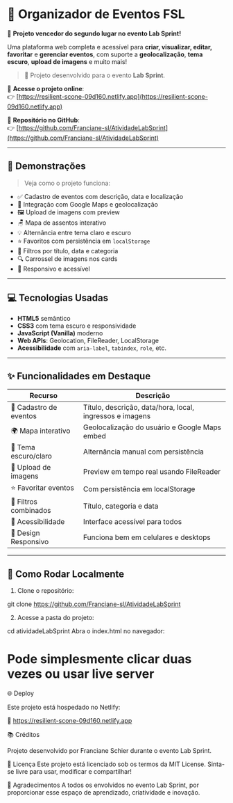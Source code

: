 # 🎉 Organizador de Eventos FSL

🎉 **Projeto vencedor do segundo lugar no evento Lab Sprint!**


Uma plataforma web completa e acessível para **criar, visualizar, editar, favoritar** e **gerenciar eventos**, com suporte a **geolocalização**, **tema escuro**, **upload de imagens** e muito mais!

> 🚀 Projeto desenvolvido para o evento **Lab Sprint**.

🔗 **Acesse o projeto online**:  
👉 [https://resilient-scone-09d160.netlify.app](https://resilient-scone-09d160.netlify.app)

📂 **Repositório no GitHub**:  
👉 [https://github.com/Franciane-sl/AtividadeLabSprint](https://github.com/Franciane-sl/AtividadeLabSprint)

---

## 📸 Demonstrações

> Veja como o projeto funciona:

- ✅ Cadastro de eventos com descrição, data e localização
- 🧭 Integração com Google Maps e geolocalização
- 🖼️ Upload de imagens com preview
- 🪑 Mapa de assentos interativo
- 💡 Alternância entre tema claro e escuro
- ⭐ Favoritos com persistência em `localStorage`
- 🎯 Filtros por título, data e categoria
- 🔍 Carrossel de imagens nos cards
- 📱 Responsivo e acessível

---

## 💻 Tecnologias Usadas

- **HTML5** semântico
- **CSS3** com tema escuro e responsividade
- **JavaScript (Vanilla)** moderno
- **Web APIs**: Geolocation, FileReader, LocalStorage
- **Acessibilidade** com `aria-label`, `tabindex`, `role`, etc.

---

## ✨ Funcionalidades em Destaque

| Recurso | Descrição |
|--------|------------|
| 🎫 Cadastro de eventos | Título, descrição, data/hora, local, ingressos e imagens |
| 🌍 Mapa interativo | Geolocalização do usuário e Google Maps embed |
| 🎨 Tema escuro/claro | Alternância manual com persistência |
| 📁 Upload de imagens | Preview em tempo real usando FileReader |
| ⭐ Favoritar eventos | Com persistência em localStorage |
| 🔎 Filtros combinados | Título, categoria e data |
| 🧭 Acessibilidade | Interface acessível para todos |
| 📱 Design Responsivo | Funciona bem em celulares e desktops |

---

## 🚀 Como Rodar Localmente

1. Clone o repositório:

git clone https://github.com/Franciane-sl/AtividadeLabSprint

2. Acesse a pasta do projeto:

cd atividadeLabSprint
Abra o index.html no navegador:

# Pode simplesmente clicar duas vezes ou usar live server

🌐 Deploy

Este projeto está hospedado no Netlify:

🔗 https://resilient-scone-09d160.netlify.app

📚 Créditos

Projeto desenvolvido por Franciane Schier durante o evento Lab Sprint.

📄 Licença
Este projeto está licenciado sob os termos da MIT License.
Sinta-se livre para usar, modificar e compartilhar!

🙌 Agradecimentos
A todos os envolvidos no evento Lab Sprint, por proporcionar esse espaço de aprendizado, criatividade e inovação.


